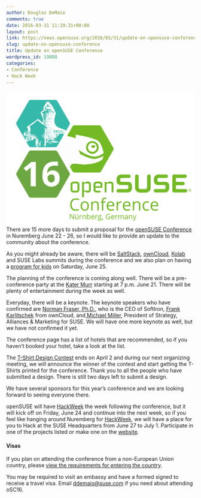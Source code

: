 ```yaml
---
author: Douglas DeMaio
comments: true
date: 2016-03-31 11:19:31+00:00
layout: post
link: https://news.opensuse.org/2016/03/31/update-on-opensuse-conference/
slug: update-on-opensuse-conference
title: Update on openSUSE Conference
wordpress_id: 19808
categories:
- Conference
- Hack Week
---
```


![oscfinal](/wp-content/uploads/2016/02/oscfinal-1.png)There are 15 more days to submit a proposal for the [openSUSE Conference](https://events.opensuse.org/conference/oSC16) in Nuremberg June 22 - 26, so I would like to provide an update to the community about the conference.

As you might already be aware, there will be [SaltStack](//saltstack.com/), [ownCloud](https://owncloud.org/), [Kolab](https://kolab.org/) and SUSE Labs summits during the conference and we also plan on having a [program for kids](https://coderdojo.com/) on Saturday, June 25.

The planning of the conference is coming along well. There will be a pre-conference party at the [Kater Murr](//kater-murr.com/) starting at 7 p.m. June 21. There will be plenty of entertainment during the week as well.

Everyday, there will be a keynote. The keynote speakers who have confirmed are [Norman Fraser, Ph.D.](//softiron.co.uk/about/), who is the CEO of SoftIron, [Frank Karlitschek](https://en.wikipedia.org/wiki/Frank_Karlitschek) from ownCloud, and[ Michael Miller](https://www.suse.com/company/executive-management/), President of Strategy, Alliances & Marketing for SUSE. We will have one more keynote as well, but we have not confirmed it yet.

The conference page has a list of hotels that are recommended, so if you haven’t booked your hotel, take a look at the list.

The [T-Shirt Design Contest](//bit.ly/20Prrt0) ends on April 2 and during our next organizing meeting, we will announce the winner of the contest and start getting the T-Shirts printed for the conference. Thank you to all the people who have submitted a design. There is still two days left to submit a design.

We have several sponsors for this year’s conference and we are looking forward to seeing everyone there.

openSUSE will have [HackWeek](https://hackweek.suse.com/) the week following the conference, but it will kick off on Friday, June 24 and continue into the next week, so if you feel like hanging around Nuremberg for [HackWeek](https://hackweek.suse.com/), we will have a place for you to Hack at the SUSE Headquarters from June 27 to July 1. Participate in one of the projects listed or make one on the [website](https://hackweek.suse.com/).


#### Visas


If you plan on attending the conference from a non-European Union country, please [view the requirements for entering the country](//www.auswaertiges-amt.de/EN/EinreiseUndAufenthalt/StaatenlisteVisumpflicht_node.html).

You may be required to visit an embassy and have a formed signed to receive a travel visa. Email [ddemaio@suse.com](mailto:ddemaio@suse.com) if you need about attending oSC16.
